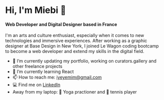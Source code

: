 # Hi, I'm Miebi 👋
#### Web Developer and Digital Designer based in France

I'm an arts and culture enthusiast, especially when it comes to new technologies and immersive experiences. 
After working as a graphic designer at Base Design in New York, I joined Le Wagon coding bootcamp to become a web developer and extend my skills in the digital field.

- 🔭 I’m currently updating my portfolio, working on curators.gallery and other freelance projects
- 🌱 I’m currently learning React
- 📫 How to reach me: iyeyemim@gmail.com
- 💻 Find me on <a href="https://www.linkedin.com/in/utilisateur387/" target="_blank">LinkedIn</a>
- Away from my laptop: 🧘 Yoga practioner and 🎾 tennis player

<!--
**utilisateur387/utilisateur387** is a ✨ _special_ ✨ repository because its `README.md` (this file) appears on your GitHub profile.

Here are some ideas to get you started:

- 🔭 I’m currently working on ...
- 🌱 I’m currently learning ...
- 👯 I’m looking to collaborate on ...
- 🤔 I’m looking for help with ...
- 💬 Ask me about ...
- 📫 How to reach me: ...
- 😄 Pronouns: ...
- ⚡ Fun fact: ...
-->
